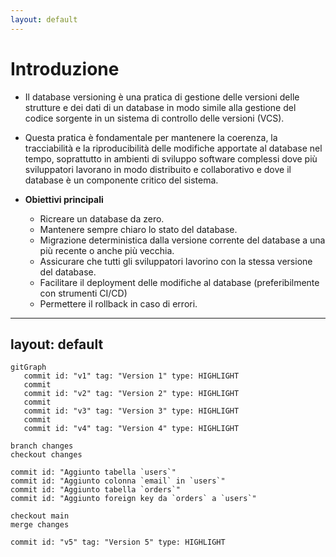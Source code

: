 ```yaml
---
layout: default
---
```


# Introduzione

<v-clicks depth="2">

- Il database versioning è una pratica di gestione delle versioni delle strutture e dei dati di un database in modo simile 
alla gestione del codice sorgente in un sistema di controllo delle versioni (VCS). 

- Questa pratica è fondamentale per mantenere la coerenza, la tracciabilità e la riproducibilità delle modifiche apportate 
al database nel tempo, soprattutto in ambienti di sviluppo software complessi dove più sviluppatori lavorano in modo
distribuito e collaborativo e dove il database è un componente critico del sistema.

- **Obiettivi principali**
  - Ricreare un database da zero.
  - Mantenere sempre chiaro lo stato del database.
  - Migrazione deterministica dalla versione corrente del database a una più recente o anche più vecchia.
  - Assicurare che tutti gli sviluppatori lavorino con la stessa versione del database.
  - Facilitare il deployment delle modifiche al database (preferibilmente con strumenti CI/CD)
  - Permettere il rollback in caso di errori.

</v-clicks>

---
layout: default
---

<div class="slidev-layout center h-full grid place-content-center">

```mermaid {scale: 1}
gitGraph
   commit id: "v1" tag: "Version 1" type: HIGHLIGHT
   commit
   commit id: "v2" tag: "Version 2" type: HIGHLIGHT
   commit
   commit id: "v3" tag: "Version 3" type: HIGHLIGHT
   commit
   commit id: "v4" tag: "Version 4" type: HIGHLIGHT

branch changes
checkout changes

commit id: "Aggiunto tabella `users`"
commit id: "Aggiunto colonna `email` in `users`"
commit id: "Aggiunto tabella `orders`"
commit id: "Aggiunto foreign key da `orders` a `users`"

checkout main
merge changes

commit id: "v5" tag: "Version 5" type: HIGHLIGHT
```

</div>